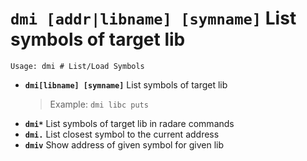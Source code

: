 <!-- TITLE: dmi -->

#  **`dmi [addr|libname] [symname]`** List symbols of target lib


```text
Usage: dmi # List/Load Symbols
```


- **`dmi[libname] [symname]`** List symbols of target lib
	> Example: `dmi libc puts`
- **`dmi*`** List symbols of target lib in radare commands
- **`dmi.`** List closest symbol to the current address
- **`dmiv`** Show address of given symbol for given lib

<p hidden>dmi dmi* dmi. dmiv</p>